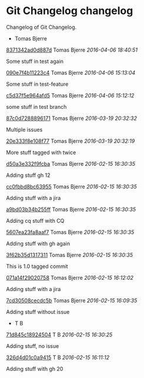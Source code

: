 # Git Changelog changelog

Changelog of Git Changelog.

* Tomas Bjerre

[8371342ad0d887d](https://server/8371342ad0d887d) Tomas Bjerre *2016-04-06 18:40:51*

Some stuff in test again


[090e7f4b11223c4](https://server/090e7f4b11223c4) Tomas Bjerre *2016-04-06 15:13:04*

Some stuff in test-feature


[c5d37f5e964afd5](https://server/c5d37f5e964afd5) Tomas Bjerre *2016-04-06 15:12:12*

some stuff in test branch


[87c0d7288896171](https://server/87c0d7288896171) Tomas Bjerre *2016-03-19 20:32:32*

Multiple issues


[20e333f8e108f77](https://server/20e333f8e108f77) Tomas Bjerre *2016-03-19 20:32:19*

More stuff tagged with  twice


[d50a3e332f9fcba](https://server/d50a3e332f9fcba) Tomas Bjerre *2016-02-15 16:30:35*

Adding stuff  gh 12


[cc0fbbd8bc63955](https://server/cc0fbbd8bc63955) Tomas Bjerre *2016-02-15 16:30:35*

Adding stuff with a jira


[a9bd03b34b255ff](https://server/a9bd03b34b255ff) Tomas Bjerre *2016-02-15 16:30:35*

Adding cq stuff with CQ


[5607ea23fa8aaf7](https://server/5607ea23fa8aaf7) Tomas Bjerre *2016-02-15 16:30:35*

Adding stuff
 with gh again


[3f62b35d1317311](https://server/3f62b35d1317311) Tomas Bjerre *2016-02-15 16:30:35*

This is 1.0 tagged commit


[071a14f29020758](https://server/071a14f29020758) Tomas Bjerre *2016-02-15 16:12:02*

Adding stuff with a jira


[7cd30508cecdc5b](https://server/7cd30508cecdc5b) Tomas Bjerre *2016-02-15 16:09:35*

Adding stuff without issue


* T B

[71d845c18924504](https://server/71d845c18924504) T B *2016-02-15 16:30:25*

Adding stuff, no issue


[326d4d01c0a9415](https://server/326d4d01c0a9415) T B *2016-02-15 16:11:12*

Adding stuff with gh 20